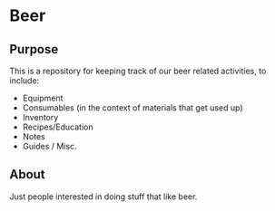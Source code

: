 # Beer

## Purpose
This is a repository for keeping track of our beer related activities, to include:
* Equipment
* Consumables (in the context of materials that get used up)
* Inventory
* Recipes/Education
* Notes
* Guides / Misc.






## About
Just people interested in doing stuff that like beer.

